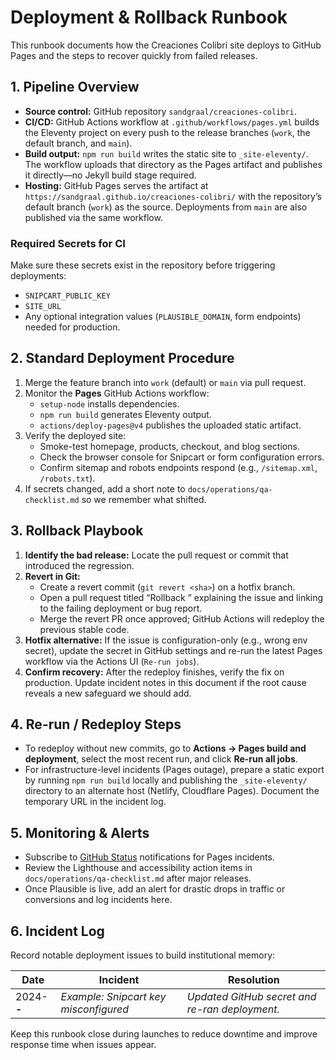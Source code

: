 # Deployment & Rollback Runbook

This runbook documents how the Creaciones Colibrí site deploys to GitHub Pages and the steps to recover quickly from failed releases.

## 1. Pipeline Overview
- **Source control:** GitHub repository `sandgraal/creaciones-colibri`.
- **CI/CD:** GitHub Actions workflow at `.github/workflows/pages.yml` builds the Eleventy project on every push to the release branches (`work`, the default branch, and `main`).
- **Build output:** `npm run build` writes the static site to `_site-eleventy/`. The workflow uploads that directory as the Pages artifact and publishes it directly—no Jekyll build stage required.
- **Hosting:** GitHub Pages serves the artifact at `https://sandgraal.github.io/creaciones-colibri/` with the repository’s default branch (`work`) as the source. Deployments from `main` are also published via the same workflow.

### Required Secrets for CI
Make sure these secrets exist in the repository before triggering deployments:
- `SNIPCART_PUBLIC_KEY`
- `SITE_URL`
- Any optional integration values (`PLAUSIBLE_DOMAIN`, form endpoints) needed for production.

## 2. Standard Deployment Procedure
1. Merge the feature branch into `work` (default) or `main` via pull request.
2. Monitor the **Pages** GitHub Actions workflow:
   - `setup-node` installs dependencies.
   - `npm run build` generates Eleventy output.
   - `actions/deploy-pages@v4` publishes the uploaded static artifact.
3. Verify the deployed site:
   - Smoke-test homepage, products, checkout, and blog sections.
   - Check the browser console for Snipcart or form configuration errors.
   - Confirm sitemap and robots endpoints respond (e.g., `/sitemap.xml`, `/robots.txt`).
4. If secrets changed, add a short note to `docs/operations/qa-checklist.md` so we remember what shifted.

## 3. Rollback Playbook
1. **Identify the bad release:** Locate the pull request or commit that introduced the regression.
2. **Revert in Git:**
   - Create a revert commit (`git revert <sha>`) on a hotfix branch.
   - Open a pull request titled “Rollback <feature>” explaining the issue and linking to the failing deployment or bug report.
   - Merge the revert PR once approved; GitHub Actions will redeploy the previous stable code.
3. **Hotfix alternative:** If the issue is configuration-only (e.g., wrong env secret), update the secret in GitHub settings and re-run the latest Pages workflow via the Actions UI (`Re-run jobs`).
4. **Confirm recovery:** After the redeploy finishes, verify the fix on production. Update incident notes in this document if the root cause reveals a new safeguard we should add.

## 4. Re-run / Redeploy Steps
- To redeploy without new commits, go to **Actions → Pages build and deployment**, select the most recent run, and click **Re-run all jobs**.
- For infrastructure-level incidents (Pages outage), prepare a static export by running `npm run build` locally and publishing the `_site-eleventy/` directory to an alternate host (Netlify, Cloudflare Pages). Document the temporary URL in the incident log.

## 5. Monitoring & Alerts
- Subscribe to [GitHub Status](https://www.githubstatus.com/) notifications for Pages incidents.
- Review the Lighthouse and accessibility action items in `docs/operations/qa-checklist.md` after major releases.
- Once Plausible is live, add an alert for drastic drops in traffic or conversions and log incidents here.

## 6. Incident Log
Record notable deployment issues to build institutional memory:

| Date | Incident | Resolution |
| ---- | -------- | ---------- |
| 2024-__-__ | _Example: Snipcart key misconfigured_ | _Updated GitHub secret and re-ran deployment._ |

Keep this runbook close during launches to reduce downtime and improve response time when issues appear.
